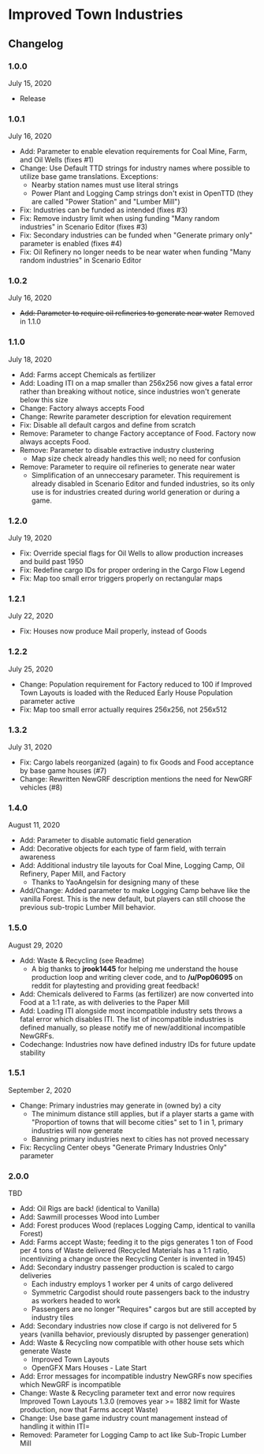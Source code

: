 # Improved Town Industries

## Changelog

### 1.0.0
July 15, 2020

- Release

### 1.0.1
July 16, 2020

- Add: Parameter to enable elevation requirements for Coal Mine, Farm, and Oil Wells (fixes #1)
- Change: Use Default TTD strings for industry names where possible to utilize base game translations. Exceptions:
  - Nearby station names must use literal strings
  - Power Plant and Logging Camp strings don't exist in OpenTTD (they are called "Power Station" and "Lumber Mill")
- Fix: Industries can be funded as intended (fixes #3)
- Fix: Remove industry limit when using funding "Many random industries" in Scenario Editor (fixes #3)
- Fix: Secondary industries can be funded when "Generate primary only" parameter is enabled (fixes #4)
- Fix: Oil Refinery no longer needs to be near water when funding "Many random industries" in Scenario Editor

### 1.0.2
July 16, 2020

- ~~Add: Parameter to require oil refineries to generate near water~~ Removed in 1.1.0

### 1.1.0
July 18, 2020

- Add: Farms accept Chemicals as fertilizer
- Add: Loading ITI on a map smaller than 256x256 now gives a fatal error rather than breaking without notice, since industries won't generate below this size
- Change: Factory always accepts Food
- Change: Rewrite parameter description for elevation requirement
- Fix: Disable all default cargos and define from scratch
- Remove: Parameter to change Factory acceptance of Food. Factory now always accepts Food.
- Remove: Parameter to disable extractive industry clustering
  - Map size check already handles this well; no need for confusion
- Remove: Parameter to require oil refineries to generate near water
  - Simplification of an unneccesary parameter. This requirement is already disabled in Scenario Editor and funded industries, so its only use is for industries created during world generation or during a game.

### 1.2.0
July 19, 2020

- Fix: Override special flags for Oil Wells to allow production increases and build past 1950
- Fix: Redefine cargo IDs for proper ordering in the Cargo Flow Legend
- Fix: Map too small error triggers properly on rectangular maps

### 1.2.1
July 22, 2020

- Fix: Houses now produce Mail properly, instead of Goods

### 1.2.2
July 25, 2020

- Change: Population requirement for Factory reduced to 100 if Improved Town Layouts is loaded with the Reduced Early House Population parameter active 
- Fix: Map too small error actually requires 256x256, not 256x512

### 1.3.2
July 31, 2020

- Fix: Cargo labels reorganized (again) to fix Goods and Food acceptance by base game houses (#7)
- Change: Rewritten NewGRF description mentions the need for NewGRF vehicles (#8)

### 1.4.0
August 11, 2020

- Add: Parameter to disable automatic field generation
- Add: Decorative objects for each type of farm field, with terrain awareness
- Add: Additional industry tile layouts for Coal Mine, Logging Camp, Oil Refinery, Paper Mill, and Factory
  - Thanks to YaoAngelsin for designing many of these
- Add/Change: Added parameter to make Logging Camp behave like the vanilla Forest. This is the new default, but players can still choose the previous sub-tropic Lumber Mill behavior.

### 1.5.0
August 29, 2020

- Add: Waste & Recycling (see Readme)
  - A big thanks to **jrook1445** for helping me understand the house production loop and writing clever code, and to **/u/Pop06095** on reddit for playtesting and providing great feedback!
- Add: Chemicals delivered to Farms (as fertilizer) are now converted into Food at a 1:1 rate, as with deliveries to the Paper Mill
- Add: Loading ITI alongside most incompatible industry sets throws a fatal error which disables ITI. The list of incompatible industries is defined manually, so please notify me of new/additional incompatible NewGRFs.
- Codechange: Industries now have defined industry IDs for future update stability

### 1.5.1
September 2, 2020

- Change: Primary industries may generate in (owned by) a city
  - The minimum distance still applies, but if a player starts a game with "Proportion of towns that will become cities" set to 1 in 1, primary industries will now generate
  - Banning primary industries next to cities has not proved necessary
- Fix: Recycling Center obeys "Generate Primary Industries Only" parameter

### 2.0.0
TBD

- Add: Oil Rigs are back! (identical to Vanilla)
- Add: Sawmill processes Wood into Lumber
- Add: Forest produces Wood (replaces Logging Camp, identical to vanilla Forest)
- Add: Farms accept Waste; feeding it to the pigs generates 1 ton of Food per 4 tons of Waste delivered (Recycled Materials has a 1:1 ratio, incentivizing a change once the Recycling Center is invented in 1945)
- Add: Secondary industry passenger production is scaled to cargo deliveries
  - Each industry employs 1 worker per 4 units of cargo delivered
  -  Symmetric Cargodist should route passengers back to the industry as workers headed to work
  -  Passengers are no longer "Requires" cargos but are still accepted by industry tiles
- Add: Secondary industries now close if cargo is not delivered for 5 years (vanilla behavior, previously disrupted by passenger generation)
- Add: Waste & Recycling now compatible with other house sets which generate Waste
  - Improved Town Layouts
  - OpenGFX Mars Houses - Late Start
- Add: Error messages for incompatible industry NewGRFs now specifies which NewGRF is incompatible
- Change: Waste & Recycling parameter text and error now requires Improved Town Layouts 1.3.0 (removes year >= 1882 limit for Waste production, now that Farms accept Waste)
- Change: Use base game industry count management instead of handling it within ITI=
- Removed: Parameter for Logging Camp to act like Sub-Tropic Lumber Mill